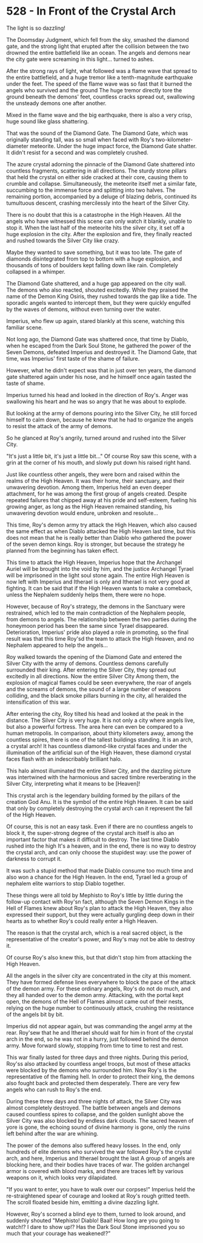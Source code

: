 # 528 - In Front of the Crystal Arch

The light is so dazzling!

The Doomsday Judgment, which fell from the sky, smashed the diamond gate, and the strong light that erupted after the collision between the two drowned the entire battlefield like an ocean. The angels and demons near the city gate were screaming in this light... turned to ashes.

After the strong rays of light, what followed was a flame wave that spread to the entire battlefield, and a huge tremor like a tenth-magnitude earthquake under the feet. The speed of the flame wave was so fast that it burned the angels who survived and the ground The huge tremor directly tore the ground beneath the demons' feet, countless cracks spread out, swallowing the unsteady demons one after another.

Mixed in the flame wave and the big earthquake, there is also a very crisp, huge sound like glass shattering.

That was the sound of the Diamond Gate. The Diamond Gate, which was originally standing tall, was so small when faced with Roy's two-kilometer-diameter meteorite. Under the huge impact force, the Diamond Gate shatter. It didn't resist for a second and was completely crushed.

The azure crystal adorning the pinnacle of the Diamond Gate shattered into countless fragments, scattering in all directions. The sturdy stone pillars that held the crystal on either side cracked at their core, causing them to crumble and collapse. Simultaneously, the meteorite itself met a similar fate, succumbing to the immense force and splitting into two halves. The remaining portion, accompanied by a deluge of blazing debris, continued its tumultuous descent, crashing mercilessly into the heart of the Silver City.

There is no doubt that this is a catastrophe in the High Heaven. All the angels who have witnessed this scene can only watch it blankly, unable to stop it. When the last half of the meteorite hits the silver city, it set off a huge explosion in the city. After the explosion and fire, they finally reacted and rushed towards the Silver City like crazy.

Maybe they wanted to save something, but it was too late. The gate of diamonds disintegrated from top to bottom with a huge explosion, and thousands of tons of boulders kept falling down like rain. Completely collapsed in a whimper.

The Diamond Gate shattered, and a huge gap appeared on the city wall. The demons who also reacted, shouted excitedly. While they praised the name of the Demon King Osiris, they rushed towards the gap like a tide. The sporadic angels wanted to intercept them, but they were quickly engulfed by the waves of demons, without even turning over the water.

Imperius, who flew up again, stared blankly at this scene, watching this familiar scene.

Not long ago, the Diamond Gate was shattered once, that time by Diablo, when he escaped from the Dark Soul Stone, he gathered the power of the Seven Demons, defeated Imperius and destroyed it. The Diamond Gate, that time, was Imperius' first taste of the shame of failure.

However, what he didn't expect was that in just over ten years, the diamond gate shattered again under his nose, and he himself once again tasted the taste of shame.

Imperius turned his head and looked in the direction of Roy's. Anger was swallowing his heart and he was so angry that he was about to explode.

But looking at the army of demons pouring into the Silver City, he still forced himself to calm down, because he knew that he had to organize the angels to resist the attack of the army of demons.

So he glanced at Roy's angrily, turned around and rushed into the Silver City.

"It's just a little bit, it's just a little bit..." Of course Roy saw this scene, with a grin at the corner of his mouth, and slowly put down his raised right hand.

Just like countless other angels, they were born and raised within the realms of the High Heaven. It was their home, their sanctuary, and their unwavering devotion. Among them, Imperius held an even deeper attachment, for he was among the first group of angels created. Despite repeated failures that chipped away at his pride and self-esteem, fueling his growing anger, as long as the High Heaven remained standing, his unwavering devotion would endure, unbroken and resolute...

This time, Roy's demon army try attack the High Heaven, which also caused the same effect as when Diablo attacked the High Heaven last time, but this does not mean that he is really better than Diablo who gathered the power of the seven demon kings. Roy is stronger, but because the strategy he planned from the beginning has taken effect.

This time to attack the High Heaven, Imperius hope that the Archangel Auriel will be brought into the void by him, and the justice Archangel Tyrael will be imprisoned in the light soul stone again. The entire High Heaven is now left with Imperius and Itherael is only and Itherael is not very good at fighting. It can be said that if the High Heaven wants to make a comeback, unless the Nephalem suddenly helps them, there were no hope.

However, because of Roy's strategy, the demons in the Sanctuary were restrained, which led to the main contradiction of the Nephalem people, from demons to angels. The relationship between the two parties during the honeymoon period has been the same since Tyrael disappeared. Deterioration, Imperius' pride also played a role in promoting, so the final result was that this time Roy'sd the team to attack the High Heaven, and no Nephalem appeared to help the angels...

Roy walked towards the opening of the Diamond Gate and entered the Silver City with the army of demons. Countless demons carefully surrounded their king. After entering the Silver City, they spread out excitedly in all directions. Now the entire Silver City Among them, the explosion of magical flames could be seen everywhere, the roar of angels and the screams of demons, the sound of a large number of weapons colliding, and the black smoke pillars burning in the city, all heralded the intensification of this war.

After entering the city, Roy tilted his head and looked at the peak in the distance. The Silver City is very huge. It is not only a city where angels live, but also a powerful fortress. The area here can even be compared to a human metropolis. In comparison, about thirty kilometers away, among the countless spires, there is one of the tallest buildings standing. It is an arch, a crystal arch! It has countless diamond-like crystal faces and under the illumination of the artificial sun of the High Heaven, these diamond crystal faces flash with an indescribably brilliant halo.

This halo almost illuminated the entire Silver City, and the dazzling picture was intertwined with the harmonious and sacred timbre reverberating in the Silver City, interpreting what it means to be [Heaven]!

This crystal arch is the legendary building formed by the pillars of the creation God Anu. It is the symbol of the entire High Heaven. It can be said that only by completely destroying the crystal arch can it represent the fall of the High Heaven.

Of course, this is not an easy task. Even if there are no countless angels to block it, the super-strong degree of the crystal arch itself is also an important factor that makes it difficult to destroy. The last time Diablo rushed into the high It's a heaven, and in the end, there is no way to destroy the crystal arch, and can only choose the stupidest way: use the power of darkness to corrupt it.

It was such a stupid method that made Diablo consume too much time and also won a chance for the High Heaven. In the end, Tyrael led a group of nephalem elite warriors to stop Diablo together.

These things were all told by Mephisto to Roy's little by little during the follow-up contact with Roy'sn fact, although the Seven Demon Kings in the Hell of Flames knew about Roy's plan to attack the High Heaven, they also expressed their support, but they were actually gurgling deep down in their hearts as to whether Roy's could really enter a High Heaven.

The reason is that the crystal arch, which is a real sacred object, is the representative of the creator's power, and Roy's may not be able to destroy it.

Of course Roy's also knew this, but that didn't stop him from attacking the High Heaven.

All the angels in the silver city are concentrated in the city at this moment. They have formed defense lines everywhere to block the pace of the attack of the demon army. For these ordinary angels, Roy's do not do much, and they all handed over to the demon army. Attacking, with the portal kept open, the demons of the Hell of Flames almost came out of their nests, relying on the huge number to continuously attack, crushing the resistance of the angels bit by bit.

Imperius did not appear again, but was commanding the angel army at the rear. Roy'sew that he and Itherael should wait for him in front of the crystal arch in the end, so he was not in a hurry, just followed behind the demon army. Move forward slowly, stopping from time to time to rest and rest.

This war finally lasted for three days and three nights. During this period, Roy'ss also attacked by countless angel troops, but most of these attacks were blocked by the demons who surrounded him. Now Roy's is the representative of the flaming hell. In order to protect their king, the demons also fought back and protected them desperately. There are very few angels who can rush to Roy's the end.

During these three days and three nights of attack, the Silver City was almost completely destroyed. The battle between angels and demons caused countless spires to collapse, and the golden sunlight above the Silver City was also blocked by endless dark clouds. The sacred heaven of yore is gone, the echoing sound of divine harmony is gone, only the ruins left behind after the war are whining.

The power of the demons also suffered heavy losses. In the end, only hundreds of elite demons who survived the war followed Roy's the crystal arch, and here, Imperius and Itherael brought the last A group of angels are blocking here, and their bodies have traces of war. The golden archangel armor is covered with blood marks, and there are traces left by various weapons on it, which looks very dilapidated.

"If you want to enter, you have to walk over our corpses!" Imperius held the re-straightened spear of courage and looked at Roy's rough gritted teeth. The scroll floated beside him, emitting a divine dazzling light.

However, Roy's scorned a blind eye to them, turned to look around, and suddenly shouted "Mephisto! Diablo! Baal! How long are you going to watch!? I dare to show up!? Has the Dark Soul Stone imprisoned you so much that your courage has weakened!?”
